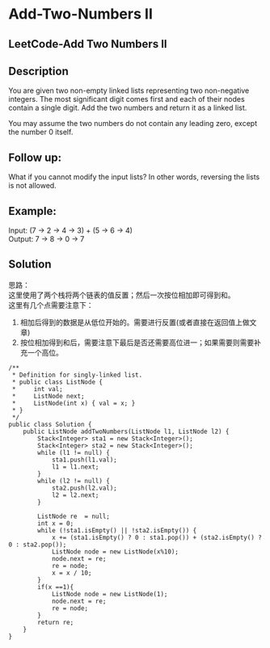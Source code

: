 # Add-Two-Numbers II

## LeetCode-Add Two Numbers II

## Description

You are given two non-empty linked lists representing two non-negative integers. The most significant digit comes first and each of their nodes contain a single digit. Add the two numbers and return it as a linked list.

You may assume the two numbers do not contain any leading zero, except the number 0 itself.

## Follow up:

What if you cannot modify the input lists? In other words, reversing the lists is not allowed.

## Example:

Input: \(7 -&gt; 2 -&gt; 4 -&gt; 3\) + \(5 -&gt; 6 -&gt; 4\)  
Output: 7 -&gt; 8 -&gt; 0 -&gt; 7

## Solution

思路：  
这里使用了两个栈将两个链表的值反置；然后一次按位相加即可得到和。  
这里有几个点需要注意下：  
1. 相加后得到的数据是从低位开始的。需要进行反置\(或者直接在返回值上做文章\)  
2. 按位相加得到和后，需要注意下最后是否还需要高位进一；如果需要则需要补充一个高位。

```text
/**
 * Definition for singly-linked list.
 * public class ListNode {
 *     int val;
 *     ListNode next;
 *     ListNode(int x) { val = x; }
 * }
 */
public class Solution {
    public ListNode addTwoNumbers(ListNode l1, ListNode l2) {
        Stack<Integer> sta1 = new Stack<Integer>();
        Stack<Integer> sta2 = new Stack<Integer>();
        while (l1 != null) {
            sta1.push(l1.val);
            l1 = l1.next;
        }
        while (l2 != null) {
            sta2.push(l2.val);
            l2 = l2.next;
        }

        ListNode re  = null;
        int x = 0;
        while (!sta1.isEmpty() || !sta2.isEmpty()) {
            x += (sta1.isEmpty() ? 0 : sta1.pop()) + (sta2.isEmpty() ? 0 : sta2.pop());
            ListNode node = new ListNode(x%10);
            node.next = re;
            re = node;
            x = x / 10;
        }
        if(x ==1){
            ListNode node = new ListNode(1);
            node.next = re;
            re = node;
        }
        return re;
    }
}
```

